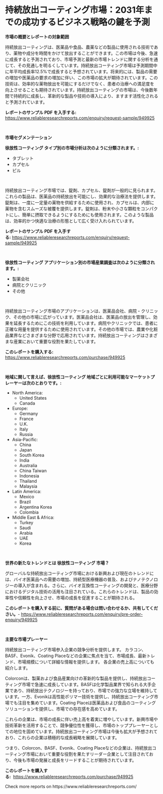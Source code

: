 <p><h1>持続放出コーティング市場：2031年までの成功するビジネス戦略の鍵を予測</h1></p><p><strong>市場の概要とレポートの対象範囲</strong></p>
<p><p>持続放出コーティングは、医薬品や食品、農薬などの製品に使用される技術であり、薬物や成分を時間をかけて放出することができます。この市場は今後、急速に成長すると予測されており、市場予測と最新の市場トレンドに関する分析を通じて、その見通しを明るくしています。持続放出コーティング市場は予測期間中に年平均成長率12.5%で成長すると予想されています。将来的には、製品の需要の増加や医薬品の要求の増加に伴い、この市場の拡大が期待されています。この技術は、効率的な薬物放出を可能にするだけでなく、患者の治療への満足度を向上させることも期待されています。持続放出コーティングの市場は、今後数年間で持続的に成長し、革新的な製品や技術の導入により、ますます活性化されると予測されています。</p></p>
<p><strong>レポートのサンプル PDF を入手する:</strong> <a href="https://www.reliableresearchreports.com/enquiry/request-sample/949925">https://www.reliableresearchreports.com/enquiry/request-sample/949925</a></p>
<p>&nbsp;</p>
<p><strong>市場セグメンテーション</strong></p>
<p><strong>徐放性コーティング タイプ別の市場分析は次のように分類されます。:</strong></p>
<p><ul><li>タブレット</li><li>カプセル</li><li>ピル</li></ul></p>
<p>&nbsp;</p>
<p><p>持続放出コーティング市場では、錠剤、カプセル、錠剤が一般的に見られます。これらの製品は、医薬品の持続放出を可能にし、効果的な治療法を提供します。錠剤は、一度に一定量の薬物を供給するために使用され、カプセルは、内部に薬物を含むスムーズな被覆を提供します。錠剤は、粉末や小さな顆粒をコンパクトにし、簡単に摂取できるようにするためにも使用されます。このような製品は、効率的かつ快適な治療の形態として広く受け入れられています。</p></p>
<p><strong>レポートのサンプル PDF を入手する:</strong>&nbsp;<a href="https://www.reliableresearchreports.com/enquiry/request-sample/949925">https://www.reliableresearchreports.com/enquiry/request-sample/949925</a></p>
<p>&nbsp;</p>
<p><strong> 徐放性コーティング アプリケーション別の市場産業調査は次のように分類されます。:</strong></p>
<p><ul><li>製薬会社</li><li>病院とクリニック</li><li>その他</li></ul></p>
<p>&nbsp;</p>
<p><p>持続放出コーティング市場のアプリケーションは、医薬品会社、病院・クリニック、その他の市場に広がっています。医薬品会社は、医薬品の放出を管理し、効果を延長するためにこの技術を利用しています。病院やクリニックでは、患者に正確な用量を提供するために使用されています。その他の市場では、農業や化粧品業界などさまざまな分野で応用されています。持続放出コーティングはさまざまな産業において重要な役割を果たしています。</p></p>
<p><strong>このレポートを購入する:</strong>&nbsp; <a href="https://www.reliableresearchreports.com/purchase/949925">https://www.reliableresearchreports.com/purchase/949925</a></p>
<p>&nbsp;</p>
<p><strong>地域に関して言えば、徐放性コーティング 地域ごとに利用可能なマーケットプレーヤーは次のとおりです。:</strong></p>
<p><ul>
    <li>
        North America:
        <ul>
            <li>United States</li>
            <li>Canada</li>
        </ul>
    </li>
    <li>
        Europe:
        <ul>
            <li>Germany</li>
            <li>France</li>
            <li>U.K.</li>
            <li>Italy</li>
            <li>Russia</li>
        </ul>
    </li>
    <li>
        Asia-Pacific:
        <ul>
            <li>China</li>
            <li>Japan</li>
            <li>South Korea</li>
            <li>India</li>
            <li>Australia</li>
            <li>China Taiwan</li>
            <li>Indonesia</li>
            <li>Thailand</li>
            <li>Malaysia</li>
        </ul>
    </li>
    <li>
        Latin America:
        <ul>
            <li>Mexico</li>
            <li>Brazil</li>
            <li>Argentina Korea</li>
            <li>Colombia</li>
        </ul>
    </li>
    <li>
        Middle East & Africa:
        <ul>
            <li>Turkey</li>
            <li>Saudi</li>
            <li>Arabia</li>
            <li>UAE</li>
            <li>Korea</li>
        </ul>
    </li>
    </ul></p>
<p>&nbsp;</p>
<p><strong>世界の新たなトレンドとは 徐放性コーティング 市場？</strong></p>
<p><p>グローバルな持続放出コーティング市場における新興および現在のトレンドには、バイオ医薬品への需要の増加、持続型医療機器の普及、およびナノテクノロジーの導入が含まれる。さらに、バイオ互換性コーティングの開発と、医療分野におけるデジタル技術の活用も注目されている。これらのトレンドは、製品の効率性や信頼性を向上させ、市場の成長を促進することが期待される。</p></p>
<p><strong>このレポートを購入する前に、質問がある場合は問い合わせるか、共有してください。</strong>- <a href="https://www.reliableresearchreports.com/enquiry/pre-order-enquiry/949925">https://www.reliableresearchreports.com/enquiry/pre-order-enquiry/949925</a></p>
<p>&nbsp;</p>
<p><strong>主要な市場プレーヤー</strong></p>
<p><p>持続放出コーティング市場参入企業の競争分析を提供します。 カラコン、BASF、Evonik、Coating Placeなどの企業に焦点を当て、市場成長、最新トレンド、市場規模について詳細な情報を提供します。 各企業の売上高についても紹介します。</p><p>Colorconは、製薬および食品産業向けの革新的な製品を提供し、持続放出コーティング市場で急速に成長しています。BASFは化学製品業界で知られる大手企業であり、持続放出テクノロジーを持っており、市場での強力な立場を維持しています。一方、Evonikは高性能ポリマー技術を提供し、持続放出コーティング市場でも注目を集めています。Coating Placeは医薬品および食品のコーティングソリューションを提供し、市場での存在感を高めています。</p><p>これらの企業は、市場の成長に伴い売上高を着実に増やしています。新興市場や技術革新を活用することで、競争優位性を獲得し、市場のトッププレーヤーとしての地位を固めています。持続放出コーティング市場は今後も拡大が予想されており、これらの企業は積極的な成長戦略を展開しています。</p><p>つまり、Colorcon、BASF、Evonik、Coating Placeなどの企業は、持続放出コーティング市場において重要な役割を果たすリーダー企業として注目されており、今後も市場の発展と成長をリードすることが期待されています。</p></p>
<p><strong>このレポートを購入する:</strong>&nbsp;&nbsp;<a href="https://www.reliableresearchreports.com/purchase/949925">https://www.reliableresearchreports.com/purchase/949925</a></p>
<p>Check more reports on https://www.reliableresearchreports.com/</p>